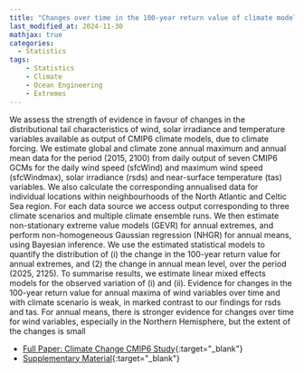 ```yaml
---
title: "Changes over time in the 100-year return value of climate model variables"
last_modified_at: 2024-11-30
mathjax: true
categories:
  - Statistics
tags:
    - Statistics
    - Climate
    - Ocean Engineering
    - Extremes
---
```


We assess the strength of evidence in favour of changes in the distributional tail characteristics of wind, solar irradiance
and temperature variables available as output of CMIP6 climate models, due to climate forcing. We estimate global
and climate zone annual maximum and annual mean data for the period (2015, 2100) from daily output of seven
CMIP6 GCMs for the daily wind speed (sfcWind) and maximum wind speed (sfcWindmax), solar irradiance (rsds)
and near-surface temperature (tas) variables. We also calculate the corresponding annualised data for individual
locations within neighbourhoods of the North Atlantic and Celtic Sea region. For each data source we access output
corresponding to three climate scenarios and multiple climate ensemble runs. We then estimate non-stationary extreme
value models (GEVR) for annual extremes, and perform non-homogeneous Gaussian regression (NHGR) for annual
means, using Bayesian inference. We use the estimated statistical models to quantify the distribution of (i) the change
in the 100-year return value for annual extremes, and (2) the change in annual mean level, over the period (2025, 2125).
To summarise results, we estimate linear mixed effects models for the observed variation of (i) and (ii). Evidence for
changes in the 100-year return value for annual maxima of wind variables over time and with climate scenario is weak,
in marked contrast to our findings for rsds and tas. For annual means, there is stronger evidence for changes over
time for wind variables, especially in the Northern Hemisphere, but the extent of the changes is small

- [Full Paper: Climate Change CMIP6 Study](https://callum-leach.github.io/Files/LchEA-ClimateChangeExtremeQuantile.pdf){:target="_blank"}
- [Supplementary Material](https://callum-leach.github.io/Files/LchEA-ClimateChangeExtremeQuantile-SM.pdf){:target="_blank"}
